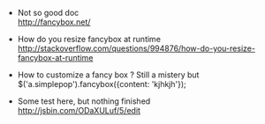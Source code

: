 * Not so good doc     
http://fancybox.net/

* How do you resize fancybox at runtime   
http://stackoverflow.com/questions/994876/how-do-you-resize-fancybox-at-runtime

* How to customize a fancy box ? 
Still a mistery but 
$('a.simplepop').fancybox({content: 'kjhkjh'});

* Some test here, but nothing finished   
http://jsbin.com/ODaXULuf/5/edit